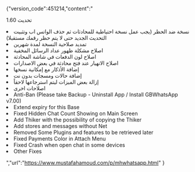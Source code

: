  
{"version_code":451214,"content":"
<p>تحديث 1.60</p>

<li>نسخة ضد الحظر (يجب عمل نسخة احتياطية للمحادثات ثم حذف الواتس اب وتثبيت التحديث الجديد حتى لا يتم حظر رقمك مستقبلا)</li>
<li>تمديد صلاحية النسخة لمدة شهرين</li>
<li>اصلاح مشكلة ظهور عداد الرسائل المخفية</li>
<li>اصلاح لون الدفعات في شاشة المحادثة</li>
<li>اصلاح الانهيار عند فتح محادثة في بعض الاصدارات</li>
<li>إضافة الأذكار مع إمكانية نسخها</li>
<li>إضافة حالات ومسجات بدون نت</li>
<li>إزالة بعض الميزات ليتم استرجاعها لاحقاً</li> 
<li>اصلاحات اخرى</li>

<li> Anti-Ban (Please take Backup - Uninstall App / Install GBWhatsApp v7.00)</li>
<li> Extend expiry for this Base</li>
<li> Fixed Hidden Chat Count Showing on Main Screen</li>
<li>Add Thiker with the possibility of copying the Thiker</li>
<li>Add stores and messages without Net</li>
<li>Removed Some Plugins and features to be retrieved later</li>
<li> Fixed Payments Color in Attach Menu</li>
<li> Fixed Crash when open chat in some devices</li>
<li> Other Fixes</li>

","url":"https://www.mustafahamoud.com/p/mhwhatsapp.html"
}
